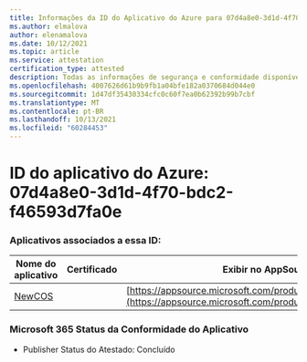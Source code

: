 ```yaml
---
title: Informações da ID do Aplicativo do Azure para 07d4a8e0-3d1d-4f70-bdc2-f46593d7fa0e
ms.author: elmalova
author: elenamalova
ms.date: 10/12/2021
ms.topic: article
ms.service: attestation
certification_type: attested
description: Todas as informações de segurança e conformidade disponíveis para 07d4a8e0-3d1d-4f70-bdc2-f46593d7fa0e.
ms.openlocfilehash: 4007626d61b9b9fb1a04bfe182a0370684d044e0
ms.sourcegitcommit: 1d47df35430334cfc0c60f7ea0b62392b99b7cbf
ms.translationtype: MT
ms.contentlocale: pt-BR
ms.lasthandoff: 10/13/2021
ms.locfileid: "60284453"
---
```

# <a name="azure-app-id-07d4a8e0-3d1d-4f70-bdc2-f46593d7fa0e"></a>ID do aplicativo do Azure: 07d4a8e0-3d1d-4f70-bdc2-f46593d7fa0e


### <a name="apps-associated-with-this-id"></a>Aplicativos associados a essa ID:
| **Nome do aplicativo** | **Certificado** | **Exibir no AppSource** |
|--------------|---------------|-----------------------|
| [NewCOS](https://docs.microsoft.com/microsoft-365-app-certification/forward/WA200001104) |  | [https://appsource.microsoft.com/product/office/WA200001104](https://appsource.microsoft.com/product/office/WA200001104) |

### <a name="microsoft-365-app-compliance-status"></a>Microsoft 365 Status da Conformidade do Aplicativo
- Publisher Status do Atestado: Concluído
